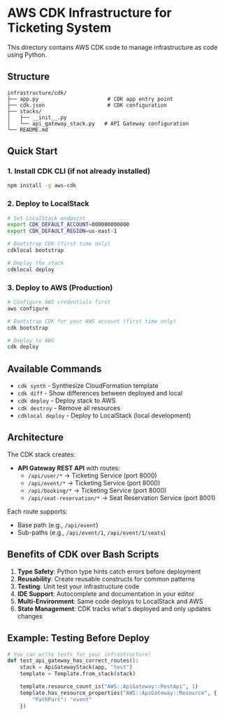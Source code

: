 # AWS CDK Infrastructure for Ticketing System

This directory contains AWS CDK code to manage infrastructure as code using Python.

## Structure

```
infrastructure/cdk/
├── app.py                      # CDK app entry point
├── cdk.json                    # CDK configuration
├── stacks/
│   ├── __init__.py
│   └── api_gateway_stack.py   # API Gateway configuration
└── README.md
```

## Quick Start

### 1. Install CDK CLI (if not already installed)

```bash
npm install -g aws-cdk
```

### 2. Deploy to LocalStack

```bash
# Set LocalStack endpoint
export CDK_DEFAULT_ACCOUNT=000000000000
export CDK_DEFAULT_REGION=us-east-1

# Bootstrap CDK (first time only)
cdklocal bootstrap

# Deploy the stack
cdklocal deploy
```

### 3. Deploy to AWS (Production)

```bash
# Configure AWS credentials first
aws configure

# Bootstrap CDK for your AWS account (first time only)
cdk bootstrap

# Deploy to AWS
cdk deploy
```

## Available Commands

- `cdk synth` - Synthesize CloudFormation template
- `cdk diff` - Show differences between deployed and local
- `cdk deploy` - Deploy stack to AWS
- `cdk destroy` - Remove all resources
- `cdklocal deploy` - Deploy to LocalStack (local development)

## Architecture

The CDK stack creates:

- **API Gateway REST API** with routes:
  - `/api/user/*` → Ticketing Service (port 8000)
  - `/api/event/*` → Ticketing Service (port 8000)
  - `/api/booking/*` → Ticketing Service (port 8000)
  - `/api/seat-reservation/*` → Seat Reservation Service (port 8001)

Each route supports:
- Base path (e.g., `/api/event`)
- Sub-paths (e.g., `/api/event/1`, `/api/event/1/seats`)

## Benefits of CDK over Bash Scripts

1. **Type Safety**: Python type hints catch errors before deployment
2. **Reusability**: Create reusable constructs for common patterns
3. **Testing**: Unit test your infrastructure code
4. **IDE Support**: Autocomplete and documentation in your editor
5. **Multi-Environment**: Same code deploys to LocalStack and AWS
6. **State Management**: CDK tracks what's deployed and only updates changes

## Example: Testing Before Deploy

```python
# You can write tests for your infrastructure!
def test_api_gateway_has_correct_routes():
    stack = ApiGatewayStack(app, "test")
    template = Template.from_stack(stack)

    template.resource_count_is("AWS::ApiGateway::RestApi", 1)
    template.has_resource_properties("AWS::ApiGateway::Resource", {
        "PathPart": "event"
    })
```
